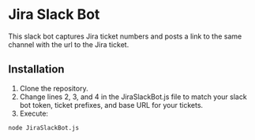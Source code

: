 # Jira Slack Bot
This slack bot captures Jira ticket numbers and posts a link to the same channel with the url to the Jira ticket.

## Installation
1. Clone the repository.
2. Change lines 2, 3, and 4 in the JiraSlackBot.js file to match your slack bot token, ticket prefixes, and base URL for your tickets.
3. Execute:
```bash
node JiraSlackBot.js
```
